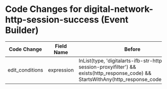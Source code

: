 # Code Changes for digital-network-http-session-success (Event Builder)

| Code Change | Field Name | Before | After |
|-------------|------------|--------|-------|
| edit_conditions | expression | InList(type, 'digitalarts-ifb-str-http-session-proxyifilter') && exists(http_response_code) && StartsWithAny(http_response_code,'1','2','3') | InList(type, 'digitalarts-ifb-str-http-session-proxyifilter') && StartsWithAny(http_response_code,'1','2','3') |